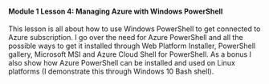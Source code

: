 #### Module 1 Lesson 4: Managing Azure with Windows PowerShell

This lesson is all about how to use Windows PowerShell to get connected to Azure subscription. I go over the need for Azure PowerShell and all the possible ways to get it installed through Web Platform Installer, PowerShell gallery, Microsoft MSI and Azure Cloud Shell for PowerShell. As a bonus I also show how Azure PowerShell can be installed and used on Linux platforms (I demonstrate this through Windows 10 Bash shell). 


